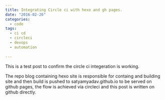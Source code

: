 ```yaml
---
title: Integrating Circle ci with hexo and gh pages. 
date: "2016-02-26"
categories:
  - code
tags:
  - ci cd
  - circleci
  - devops
  - automation
  
---
```


This is a test post to confirm the circle ci integeration is working.
<!-- more  -->

The repo blog containing hexo site is responsible for containg and building 
site and then build is pushed to satyamyadav.github.io to be served on github pages, the flow is achieved via 
circleci and this post is written on github directly.
